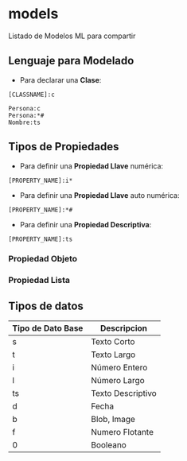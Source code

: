 # models
Listado de Modelos ML para compartir

## Lenguaje para Modelado
* Para declarar una **Clase**:
```[ml]
[CLASSNAME]:c
```
```[ml]
Persona:c
Persona:*#
Nombre:ts
```
## Tipos de Propiedades

* Para definir una **Propiedad Llave** numérica:
```[ml]
[PROPERTY_NAME]:i*
```
* Para definir una **Propiedad Llave** auto numérica:
```[ml]
[PROPERTY_NAME]:*#
```

* Para definir una **Propiedad Descriptiva**:
```[ml]
[PROPERTY_NAME]:ts
```



### Propiedad Objeto

### Propiedad Lista

## Tipos de datos

Tipo de Dato Base | Descripcion
------------------|------------
s| Texto Corto
t| Texto Largo
i| Número Entero
l| Número Largo
ts| Texto Descriptivo
d| Fecha
b| Blob, Image
f| Numero Flotante
0| Booleano